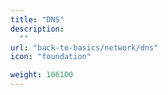 ```yaml
---
title: "DNS"
description:
  ""
url: "back-to-basics/network/dns"
icon: "foundation"

weight: 106100
---
```


